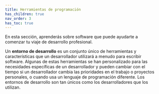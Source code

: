 ```yaml
---
title: Herramientas de programación
has_children: true
nav_order: 3
has_toc: true
---
```



En esta sección, aprenderás sobre software que puede ayudarte a comenzar tu viaje de desarrollo profesional.

Un **entorno de desarrollo** es un conjunto único de herramientas y características que un desarrollador utilizará a menudo para escribir software. Algunas de estas herramientas se han personalizado para las necesidades específicas de un desarrollador y pueden cambiar con el tiempo si un desarrollador cambia las prioridades en el trabajo o proyectos personales, o cuando usa un lenguaje de programación diferente. Los entornos de desarrollo son tan únicos como los desarrolladores que los utilizan.
